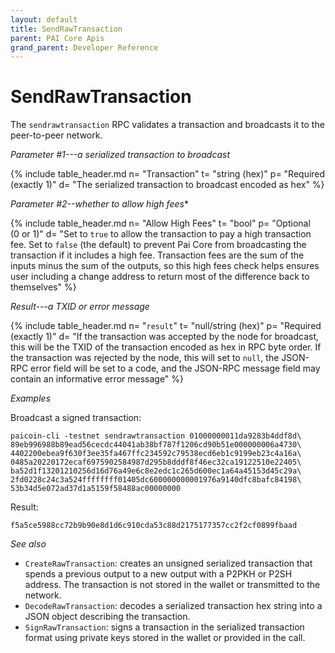 ```yaml
---
layout: default
title: SendRawTransaction
parent: PAI Core Apis
grand_parent: Developer Reference
---
```


SendRawTransaction
=======================

The `sendrawtransaction` RPC validates a transaction and broadcasts it to the peer-to-peer network.

*Parameter #1---a serialized transaction to broadcast*

{% include table_header.md
  n= "Transaction"
  t= "string (hex)"
  p= "Required<br>(exactly 1)"
  d= "The serialized transaction to broadcast encoded as hex"
%}

*Parameter #2--whether to allow high fees**

{% include table_header.md
  n= "Allow High Fees"
  t= "bool"
  p= "Optional<br>(0 or 1)"
  d= "Set to `true` to allow the transaction to pay a high transaction fee.  Set to `false` (the default) to prevent Pai Core from broadcasting the transaction if it includes a high fee.  Transaction fees are the sum of the inputs minus the sum of the outputs, so this high fees check helps ensures user including a change address to return most of the difference back to themselves"
%}

*Result---a TXID or error message*

{% include table_header.md
  n= "`result`"
  t= "null/string (hex)"
  p= "Required<br>(exactly 1)"
  d= "If the transaction was accepted by the node for broadcast, this will be the TXID of the transaction encoded as hex in RPC byte order.  If the transaction was rejected by the node, this will set to `null`, the JSON-RPC error field will be set to a code, and the JSON-RPC message field may contain an informative error message"
%}

*Examples*

Broadcast a signed transaction:

```
paicoin-cli -testnet sendrawtransaction 01000000011da9283b4ddf8d\
89eb996988b89ead56cecdc44041ab38bf787f1206cd90b51e000000006a4730\
4402200ebea9f630f3ee35fa467ffc234592c79538ecd6eb1c9199eb23c4a16a\
0485a20220172ecaf6975902584987d295b8dddf8f46ec32ca19122510e22405\
ba52d1f13201210256d16d76a49e6c8e2edc1c265d600ec1a64a45153d45c29a\
2fd0228c24c3a524ffffffff01405dc600000000001976a9140dfc8bafc84198\
53b34d5e072ad37d1a5159f58488ac00000000
```

Result:

```
f5a5ce5988cc72b9b90e8d1d6c910cda53c88d2175177357cc2f2cf0899fbaad
```

*See also*

* `CreateRawTransaction`:  creates an unsigned serialized transaction that spends a previous output to a new output with a P2PKH or P2SH address. The transaction is not stored in the wallet or transmitted to the network.
* `DecodeRawTransaction`: decodes a serialized transaction hex string into a JSON object describing the transaction.
* `SignRawTransaction`: signs a transaction in the serialized transaction format using private keys stored in the wallet or provided in the call.
